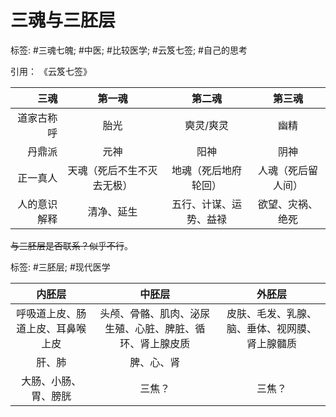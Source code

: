 # 三魂与三胚层

标签: #三魂七魄; #中医; #比较医学; #云笈七签; #自己的思考

引用： 《云笈七签》

|         三魂 |           第一魂           |         第二魂         |       第三魂       |
| -----------: | :------------------------: | :--------------------: | :----------------: |
|   道家古称呼 |            胎光            |       奭灵/爽灵        |        幽精        |
|       丹鼎派 |            元神            |          阳神          |        阴神        |
|     正一真人 | 天魂（死后不生不灭去无极） |  地魂（死后地府轮回）  | 人魂（死后留人间） |
| 人的意识解释 |         清净、延生         | 五行、计谋、运势、益禄 |  欲望、灾祸、绝死  |

~~与三胚层是否联系？似乎不行~~。

标签: #三胚层; #现代医学

|              内胚层              |                          中胚层                          |                     外胚层                     |
| :------------------------------: | :------------------------------------------------------: | :--------------------------------------------: |
| 呼吸道上皮、肠道上皮、耳鼻喉上皮 | 头颅、骨骼、肌肉、泌尿生殖、心脏、脾脏、循环、肾上腺皮质 | 皮肤、毛发、乳腺、脑、垂体、视网膜、肾上腺髓质 |
|              肝、肺              |                        脾、心、肾                        |                                                |
|       大肠、小肠、胃、膀胱       |                          三焦？                          |                     三焦？                     |



